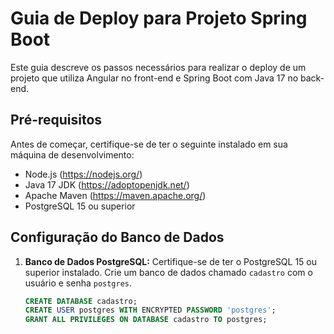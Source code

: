 # Guia de Deploy para Projeto Spring Boot

Este guia descreve os passos necessários para realizar o deploy de um projeto que utiliza Angular no front-end e Spring
Boot com Java 17 no back-end.

## Pré-requisitos

Antes de começar, certifique-se de ter o seguinte instalado em sua máquina de desenvolvimento:

- Node.js (https://nodejs.org/)
- Java 17 JDK (https://adoptopenjdk.net/)
- Apache Maven (https://maven.apache.org/)
- PostgreSQL 15 ou superior

## Configuração do Banco de Dados

1. **Banco de Dados PostgreSQL:**
   Certifique-se de ter o PostgreSQL 15 ou superior instalado. Crie um banco de dados chamado `cadastro` com o usuário e
   senha `postgres`.

   ```sql
   CREATE DATABASE cadastro;
   CREATE USER postgres WITH ENCRYPTED PASSWORD 'postgres';
   GRANT ALL PRIVILEGES ON DATABASE cadastro TO postgres;
   ```
